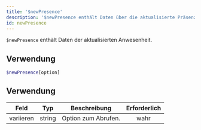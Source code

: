 ```yaml
---
title: '$newPresence'
description: '$newPresence enthält Daten über die aktualisierte Präsenz.'
id: newPresence
---
```


`$newPresence` enthält Daten der aktualisierten Anwesenheit.

## Verwendung

```php
$newPresence[option]
```

## Verwendung

| Feld      | Typ    | Beschreibung        | Erforderlich |
| --------- | ------ | ------------------- |:------------:|
| variieren | string | Option zum Abrufen. |     wahr     |